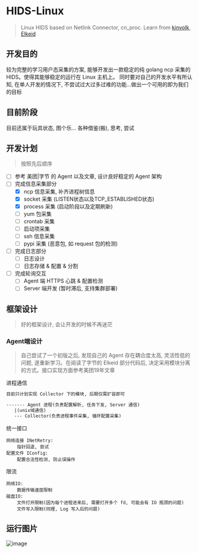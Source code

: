 # HIDS-Linux

> Linux HIDS based on Netlink Connector, cn_proc. Learn from [kinvolk](https://github.com/kinvolk/nswatch/blob/5ed779a0cbdfa80403ea42909ca157a89719f159/nswatch.go), [Elkeid](https://github.com/bytedance/Elkeid/blob/main/README-zh_CN.md)

## 开发目的

较为完整的学习用户态采集的方案, 能够开发出一款稳定的纯 golang ncp 采集的 HIDS。使得其能够稳定的运行在 Linux 主机上。
同时要对自己的开发水平有所认知, 在单人开发的情况下, 不尝试过大过多过难的功能...做出一个可用的即为我们的目标

## 目前阶段

目前还属于玩具状态, 图个乐...
各种借鉴(搬), 思考, 尝试

## 开发计划

> 按照先后顺序

- [ ] 参考 美团|字节 的 Agent 以及文章, 设计良好稳定的 Agent 架构
- [ ] 完成信息采集部分
    - [x] ncp 信息采集, 补齐进程树信息
    - [x] socket 采集 (LISTEN状态以及TCP_ESTABLISHED状态)
    - [x] process 采集 (启动阶段以及定期刷新)
    - [ ] yum 包采集
    - [ ] crontab 采集
    - [ ] 启动项采集
    - [ ] ssh 信息采集
    - [ ] pypi 采集 (恶意包, 如 request 包的检测)
- [ ] 完成日志部分
    - [ ] 日志设计
    - [ ] 日志存储 & 配置 & 分割
- [ ] 完成轮询交互
    - [ ] Agent 端 HTTPS 心跳 & 配置检测
    - [ ] Server 端开发 (暂时滞后, 支持集群部署)

## 框架设计

> 好的框架设计, 会让开发的时候不再迷茫

### Agent端设计

> 自己尝试了一个初版之后, 发现自己的 Agent 存在耦合度太高, 灵活性低的问题, 遂重新学习。在阅读了字节的 Elkeid 部分代码后, 决定采用模块分离的方式。接口实现方面参考美团19年文章

进程通信
```txt
目前只计划实现 Collector 下的模块, 后期仅需扩容即可

------- Agent 进程(负责配置解析, 任务下发, Server 通信)
   |(unix域通信)
   --- Collector(负责进程事件采集, 循环配置采集)
```
统一接口
```
网络连接 INetRetry:
    指针回退, 尝试
配置文件 IConfig:
    配置合法性检测, 防止误操作
```
限流
```
网络IO:
    数据传输速度限制
磁盘IO:
    文件打开限制(因为每个进程进来后, 需要打开多个 fd, 可能会有 IO 瓶颈的问题)
    文件写入限制(同理, Log 写入后的问题)
```



## 运行图片

![image](https://github.com/chriskaliX/HIDS-Linux/blob/main/hids1.png)

